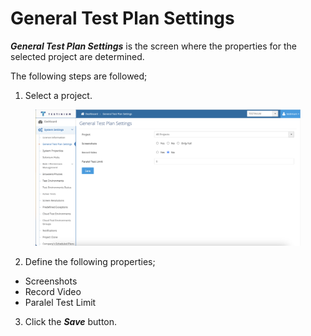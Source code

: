 # General Test Plan Settings

_**General Test Plan Settings**_ is the screen where the properties for the selected project are determined.

The following steps are followed;

1. Select a project.

<figure><img src="../../.gitbook/assets/Screenshot 2025-02-19 at 16.17.43.png" alt=""><figcaption></figcaption></figure>

2. Define the following properties;

* Screenshots
* Record Video
* Paralel Test Limit

3. Click the _**Save**_ button.
